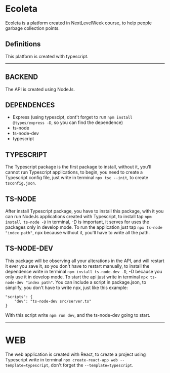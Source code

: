 # Ecoleta
Ecoleta is a platform created in NextLevelWeek course, to help people garbage collection points.

## Definitions
This platform is created with typescript.

--------

## BACKEND
The API is created using NodeJs.

## DEPENDENCES
- Express (using typescipt, dont't forget to run `npm install @types/express -D`, so you can find the dependence)
- ts-node
- ts-node-dev
- typescript

## TYPESCRIPT
The Typescript package is the first package to install, without it, you'll cannot run Typescript applications, to begin, you need to create a Typescript config file, just write in terminal `npx tsc --init`, to create `tsconfig.json`. 

## TS-NODE
After install Typescript package, you have to install this package, with it you can run NodeJs applications created with Typescript, to install tap `npm install ts-node -D` in terminal, -D is important, it serves for uses the packages only in develop mode. To run the application just tap `npx ts-node "index path"`, npx because without it, you'll have to  write all the path.

## TS-NODE-DEV
This package will be observing all your alterations in the API, and will restart it ever you save it, so you don't have to restart manually, to install the dependence write in terminal `npm install ts-node-dev -D`, -D because you only use it in develop mode. To start the api just write in terminal `npx ts-node-dev "index path"`.
You can include a script in package.json, to simplify, you don't have to write npx, just like this example:
 
    "scripts": {
        "dev": "ts-node-dev src/server.ts"
    }

With this script write `npm run dev`, and the ts-node-dev going to start. 

--------

# WEB
The web application is created with React, to create a project using Typescript write in terminal `npx create-react-app web --template=typescript`, don't forget the `--template=typescript`. 


